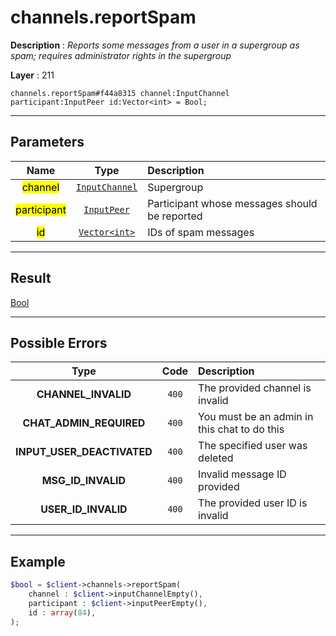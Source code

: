 # channels.reportSpam

**Description** : *Reports some messages from a user in a supergroup as spam; requires administrator rights in the supergroup*

**Layer** : 211

```tl
channels.reportSpam#f44a8315 channel:InputChannel participant:InputPeer id:Vector<int> = Bool;
```

---

## Parameters

| Name | Type | Description |
| :---: | :---: | :--- |
| <mark>channel</mark> | [`InputChannel`](type/InputChannel) | Supergroup |
| <mark>participant</mark> | [`InputPeer`](type/InputPeer) | Participant whose messages should be reported |
| <mark>id</mark> | [`Vector<int>`](type/int) | IDs of spam messages |

---

## Result

[Bool](type/Bool)

---

## Possible Errors

| Type | Code | Description |
| :---: | :---: | :--- |
| **CHANNEL_INVALID** | `400` | The provided channel is invalid |
| **CHAT_ADMIN_REQUIRED** | `400` | You must be an admin in this chat to do this |
| **INPUT_USER_DEACTIVATED** | `400` | The specified user was deleted |
| **MSG_ID_INVALID** | `400` | Invalid message ID provided |
| **USER_ID_INVALID** | `400` | The provided user ID is invalid |

---

## Example

```php
$bool = $client->channels->reportSpam(
	channel : $client->inputChannelEmpty(),
	participant : $client->inputPeerEmpty(),
	id : array(84),
);
```